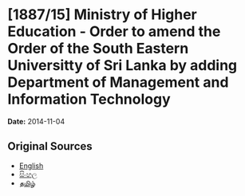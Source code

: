 # [1887/15] Ministry of Higher Education - Order to amend the Order of the South Eastern Universitty of Sri Lanka by adding Department of Management and Information Technology

**Date:** 2014-11-04

## Original Sources

- [English](https://documents.gov.lk/view/extra-gazettes/2014/11/1887-15_E.pdf)
- [සිංහල](https://documents.gov.lk/view/extra-gazettes/2014/11/1887-15_S.pdf)
- [தமிழ்](https://documents.gov.lk/view/extra-gazettes/2014/11/1887-15_T.pdf)
